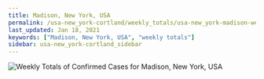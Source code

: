 ```yaml
---
title: Madison, New York, USA
permalink: /usa-new_york-cortland/weekly_totals/usa-new_york-madison-weekly_totals.html
last_updated: Jan 18, 2021
keywords: ["Madison, New York, USA", "weekly totals"]
sidebar: usa-new_york-cortland_sidebar
---
```


![Weekly Totals of Confirmed Cases for Madison, New York, USA](/covid_tracker/images/graphs/usa-new_york-madison-weekly_totals_graph.png)
